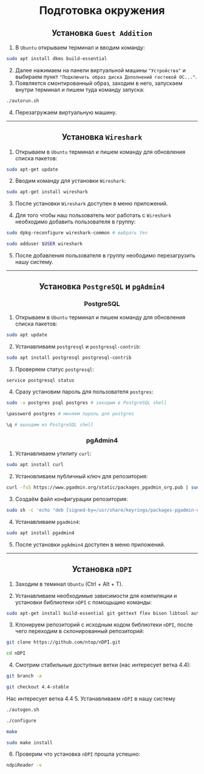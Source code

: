 <h1 align="center">Подготовка окружения</h1>

<h2 align="center">Установка <code>Guest Addition</code></h2>

1. В `Ubuntu` открываем терминал и вводим команду:
```bash
sudo apt install dkms build-essential
```
2. Далее нажимаем на панели виртуальной машины `"Устройства"` и выбираем пункт `"Подключить образ диска Дополнений гостевой ОС..."`.
3. Появляется смонтированный образ, заходим в него, запускаем внутри терминал и пишем туда команду запуска:
```bash
./autorun.sh
```

4. Перезагружаем виртуальную машину.

---

<h2 align="center">Установка <code>Wireshark</code></h2>

1. Открываем в `Ubuntu` терминал и пишем команду для обновления списка пакетов:
```bash
sudo apt-get update 
```
2. Вводим команду  для установки `Wireshark`:
```bash
sudo apt-get install wireshark
```
3. После установки `Wireshark` доступен в меню приложений. 

4. Для того чтобы наш пользователь мог работать с `Wireshark` необходимо добавить пользователя в группу:
```bash
sudo dpkg-reconfigure wireshark-common # выбрать Yes
```
```bash
sudo adduser $USER wireshark
```
5. После добавления пользователя в группу неободимо перезагрузить нашу систему.

---

<h2 align="center">Установка <code>PostgreSQL</code> и <code>pgAdmin4</code></h2>

<h3 align="center">PostgreSQL</h3>

1. Открываем в `Ubuntu` терминал и пишем команду для обновления списка пакетов:
```bash
sudo apt update
```
2. Устанавливаем `postgresql` и `postgresql-contrib`:
```bash
sudo apt install postgresql postgresql-contrib
```
3. Проверяем статус `postgresql`:
```bash
service postgresql status
```
4. Сразу установим пароль для пользователя `postgres`:
```bash
sudo -u postgres psql postgres # заходим в PostgreSQL shell
```
```bash
\password postgres # меняем пароль для postgres
```
```bash
\q # выходим из PostgreSQL shell
```



<h3 align="center">pgAdmin4</h3>

1. Устанавливаем утилиту `curl`:
```bash
sudo apt install curl
```
2. Установливаем публичный ключ для репозитория:
```bash
curl -fsS https://www.pgadmin.org/static/packages_pgadmin_org.pub | sudo gpg --dearmor -o /usr/share/keyrings/packages-pgadmin-org.gpg
```
3. Создаём файл конфигурации репозитория:
```bash
sudo sh -c 'echo "deb [signed-by=/usr/share/keyrings/packages-pgadmin-org.gpg] https://ftp.postgresql.org/pub/pgadmin/pgadmin4/apt/$(lsb_release -cs) pgadmin4 main" > /etc/apt/sources.list.d/pgadmin4.list && apt update'
```
4. Устанавливаем `pgadmin4`:
```bash
sudo apt install pgadmin4
```
5. После установки `pgAdmin4` доступен в меню приложений. 

---

<h2 align="center">Установка <code>nDPI</code></h2>

1. Заходим в теминал `Ubuntu` (Ctrl + Alt + T).

2. Устанавливаем необходимые зависимости для компиляции и установки библиотеки `nDPI` с помощьщию команды:
```bash
sudo apt-get install build-essential git gettext flex bison libtool autoconf automake pkg-config libpcap-dev libjson-c-dev libnuma-dev libpcre2-dev libmaxminddb-dev librrd-dev
```
3. Клонируем репозиторий с исходным кодом библиотеки `nDPI`, после чего переходим в склонированный репозиторий:
```bash
git clone https://github.com/ntop/nDPI.git
```
```bash
cd nDPI
```
4. Смотрим стабильные доступные ветки (нас интересует ветка 4.4):
```bash
git branch -a
```
```bash
git checkout 4.4-stable
```
Нас интересует ветка 4.4
5. Устанавливаем `nDPI` в нашу систему
```bash
./autogen.sh
```
```bash
./configure
```
```bash
make
```
```bash
sudo make install
```
6. Проверим что установка `nDPI` прошла успешно:
```bash
ndpiReader -v
```

